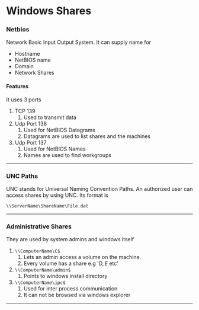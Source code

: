 # Windows Shares

### Netbios

Network Basic Input Output System. It can supply name for

* Hostname
* NetBIOS name
* Domain
* Network Shares

#### Features

It uses 3 ports

1. TCP 139
   1. Used to transmit data
2. Udp Port 138
   1. Used for NetBIOS Datagrams
   2. Datagrams are used to list shares and the machines
3. Udp Port 137
   1. Used for NetBIOS Names
   2. Names are used to find workgroups

***

### UNC Paths

UNC stands for Universal Naming Convention Paths. An authorized user can access shares by using UNC. Its format is

```
\\ServerName\ShareName\File.dat
```

***

### Administrative Shares

They are used by system admins and windows itself

1. `\\ComputerName\C$`
   1. Lets an admin access a volume on the machine.
   2. Every volume has a share e.g 'D$, E$ etc'
2. `\\ComputerName\admin$`
   1. Points to windows install directory
3. `\\ComputerName\ipc$`
   1. Used for inter process communication
   2. It can not be browsed via windows explorer

***
